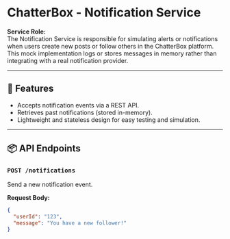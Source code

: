 # ChatterBox - Notification Service

**Service Role:**  
The Notification Service is responsible for simulating alerts or notifications when users create new posts or follow others in the ChatterBox platform. This mock implementation logs or stores messages in memory rather than integrating with a real notification provider.

---

## 🚀 Features

- Accepts notification events via a REST API.
- Retrieves past notifications (stored in-memory).
- Lightweight and stateless design for easy testing and simulation.

---

## 📦 API Endpoints

### `POST /notifications`
Send a new notification event.

**Request Body:**
```json
{
  "userId": "123",
  "message": "You have a new follower!"
}
